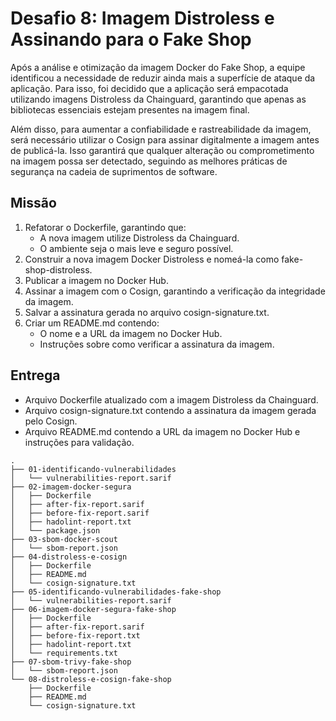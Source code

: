 # Desafio 8: Imagem Distroless e Assinando para o Fake Shop

Após a análise e otimização da imagem Docker do Fake Shop, a equipe identificou a necessidade de reduzir ainda mais a superfície de ataque da aplicação. Para isso, foi decidido que a aplicação será empacotada utilizando imagens Distroless da Chainguard, garantindo que apenas as bibliotecas essenciais estejam presentes na imagem final.

Além disso, para aumentar a confiabilidade e rastreabilidade da imagem, será necessário utilizar o Cosign para assinar digitalmente a imagem antes de publicá-la. Isso garantirá que qualquer alteração ou comprometimento na imagem possa ser detectado, seguindo as melhores práticas de segurança na cadeia de suprimentos de software.

## Missão
1. Refatorar o Dockerfile, garantindo que:
      - A nova imagem utilize Distroless da Chainguard.
      - O ambiente seja o mais leve e seguro possível.
2. Construir a nova imagem Docker Distroless e nomeá-la como fake-shop-distroless.
3. Publicar a imagem no Docker Hub.
4. Assinar a imagem com o Cosign, garantindo a verificação da integridade da imagem.
5. Salvar a assinatura gerada no arquivo cosign-signature.txt.
6. Criar um README.md contendo:
      - O nome e a URL da imagem no Docker Hub.
      - Instruções sobre como verificar a assinatura da imagem.

## Entrega
- Arquivo Dockerfile atualizado com a imagem Distroless da Chainguard.
- Arquivo cosign-signature.txt contendo a assinatura da imagem gerada pelo Cosign.
- Arquivo README.md contendo a URL da imagem no Docker Hub e instruções para validação.

```text
.
├── 01-identificando-vulnerabilidades
│   └── vulnerabilities-report.sarif
├── 02-imagem-docker-segura
│   ├── Dockerfile
│   ├── after-fix-report.sarif
│   ├── before-fix-report.sarif
│   ├── hadolint-report.txt
│   └── package.json
├── 03-sbom-docker-scout
│   └── sbom-report.json
├── 04-distroless-e-cosign
│   ├── Dockerfile
│   ├── README.md
│   └── cosign-signature.txt
├── 05-identificando-vulnerabilidades-fake-shop
│   └── vulnerabilities-report.sarif
├── 06-imagem-docker-segura-fake-shop
│   ├── Dockerfile
│   ├── after-fix-report.sarif
│   ├── before-fix-report.txt
│   ├── hadolint-report.txt
│   └── requirements.txt
├── 07-sbom-trivy-fake-shop
│   └── sbom-report.json
└── 08-distroless-e-cosign-fake-shop
    ├── Dockerfile
    ├── README.md
    └── cosign-signature.txt
```